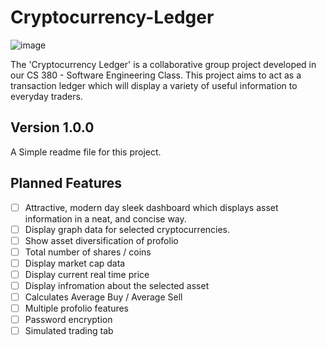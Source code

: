 # Cryptocurrency-Ledger

![image](https://user-images.githubusercontent.com/43221618/149056085-505511bd-4427-4be8-adc6-a46341cd43a6.png)

The 'Cryptocurrency Ledger' is a collaborative group project developed in our CS 380 - Software Engineering Class. This project aims to act as a transaction ledger which will display a variety of useful information to everyday traders.

## Version 1.0.0
A Simple readme file for this project.

## Planned Features
- [ ] Attractive, modern day sleek dashboard which displays asset information in a neat, and concise way.
- [ ] Display graph data for selected cryptocurrencies.
- [ ] Show asset diversification of profolio
- [ ] Total number of shares / coins
- [ ] Display market cap data
- [ ] Display current real time price
- [ ] Display infromation about the selected asset
- [ ] Calculates Average Buy / Average Sell
- [ ] Multiple profolio features
- [ ] Password encryption
- [ ] Simulated trading tab
